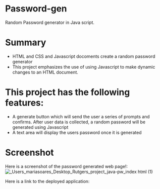 # Password-gen
Random Password generator in Java script.
# Summary
* HTML and CSS and Javascript docoments create a random password generator
* This project emphasizes the use of using Javascript to make dynamic changes to an HTML document.
# This project has the following features:
* A generate button which will send the user a series of prompts and confirms. After user data is collected, a random password will be generated using Javascript
* A text area will display the users password once it is generated
# Screenshot
Here is a screenshot of the password generated web page!:
![_Users_mariasoares_Desktop_Rutgers_project_java-pw_index html (1)](https://user-images.githubusercontent.com/82120954/125226369-f8188a00-e29e-11eb-86f7-245518a35cfb.png)

Here is a link to the deployed application:
